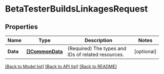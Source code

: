 # BetaTesterBuildsLinkagesRequest

## Properties

Name | Type | Description | Notes
------------ | ------------- | ------------- | -------------
**Data** | [**[]CommonData**](CommonData.md) | (Required) The types and IDs of related resources. | [optional] 

[[Back to Model list]](../README.md#documentation-for-models) [[Back to API list]](../README.md#documentation-for-api-endpoints) [[Back to README]](../README.md)


